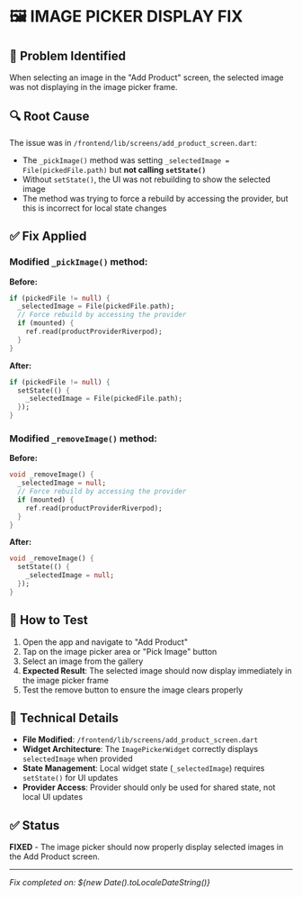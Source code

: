 # 🖼️ IMAGE PICKER DISPLAY FIX

## 🐛 **Problem Identified**
When selecting an image in the "Add Product" screen, the selected image was not displaying in the image picker frame.

## 🔍 **Root Cause**
The issue was in `/frontend/lib/screens/add_product_screen.dart`:
- The `_pickImage()` method was setting `_selectedImage = File(pickedFile.path)` but **not calling `setState()`**
- Without `setState()`, the UI was not rebuilding to show the selected image
- The method was trying to force a rebuild by accessing the provider, but this is incorrect for local state changes

## ✅ **Fix Applied**

### Modified `_pickImage()` method:
**Before:**
```dart
if (pickedFile != null) {
  _selectedImage = File(pickedFile.path);
  // Force rebuild by accessing the provider
  if (mounted) {
    ref.read(productProviderRiverpod);
  }
}
```

**After:**
```dart
if (pickedFile != null) {
  setState(() {
    _selectedImage = File(pickedFile.path);
  });
}
```

### Modified `_removeImage()` method:
**Before:**
```dart
void _removeImage() {
  _selectedImage = null;
  // Force rebuild by accessing the provider
  if (mounted) {
    ref.read(productProviderRiverpod);
  }
}
```

**After:**
```dart
void _removeImage() {
  setState(() {
    _selectedImage = null;
  });
}
```

## 🧪 **How to Test**
1. Open the app and navigate to "Add Product"
2. Tap on the image picker area or "Pick Image" button
3. Select an image from the gallery
4. **Expected Result**: The selected image should now display immediately in the image picker frame
5. Test the remove button to ensure the image clears properly

## 🔧 **Technical Details**
- **File Modified**: `/frontend/lib/screens/add_product_screen.dart`
- **Widget Architecture**: The `ImagePickerWidget` correctly displays `selectedImage` when provided
- **State Management**: Local widget state (`_selectedImage`) requires `setState()` for UI updates
- **Provider Access**: Provider should only be used for shared state, not local UI updates

## ✅ **Status**
**FIXED** - The image picker should now properly display selected images in the Add Product screen.

---
*Fix completed on: ${new Date().toLocaleDateString()}*
